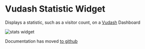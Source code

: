 # Vudash Statistic Widget

Displays a statistic, such as a visitor count, on a [Vudash](https://npmjs.org/vudash) Dashboard

![stats widget](https://cloud.githubusercontent.com/assets/218949/20489789/adb964ca-b003-11e6-917b-c07218625bd3.png)

Documentation has moved [to github](http://vudash.github.io/vudash/#/#statistic-widget)